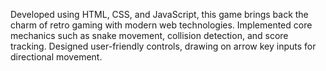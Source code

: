 Developed using HTML, CSS, and JavaScript, this game brings back the charm of retro gaming with modern web technologies. Implemented core mechanics such as snake movement, collision detection, and score tracking. Designed user-friendly controls, drawing on arrow key inputs for directional movement.
